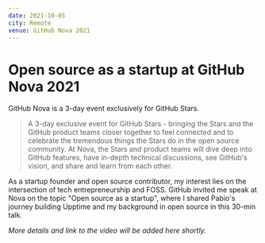 ```yaml
---
date: 2021-10-05
city: Remote
venue: GitHub Nova 2021
---
```


# Open source as a startup at GitHub Nova 2021

GitHub Nova is a 3-day event exclusively for GitHub Stars.

> A 3-day exclusive event for GitHub Stars - bringing the Stars and the GitHub product teams closer together to feel connected and to celebrate the tremendous things the Stars do in the open source community. At Nova, the Stars and product teams will dive deep into GitHub features, have in-depth technical discussions, see GitHub's vision, and share and learn from each other.

As a startup founder and open source contributor, my interest lies on the intersection of tech entrepreneurship and FOSS. GitHub invited me speak at Nova on the topic "Open source as a startup", where I shared Pabio's journey building Upptime and my background in open source in this 30-min talk.

_More details and link to the video will be added here shortly._
